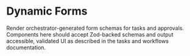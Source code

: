 # Dynamic Forms

Render orchestrator-generated form schemas for tasks and approvals. Components here should accept Zod-backed schemas and output accessible, validated UI as described in the tasks and workflows documentation.
